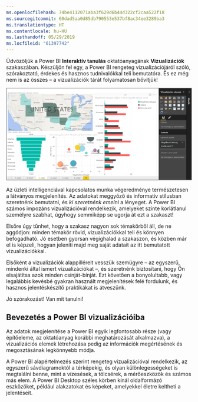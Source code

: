 ```yaml
---
ms.openlocfilehash: 74be4112071aba3f629d6b44d322cf2caa522f18
ms.sourcegitcommit: 60dad5aa0d85db790553e537bf8ac34ee3289ba3
ms.translationtype: HT
ms.contentlocale: hu-HU
ms.lasthandoff: 05/29/2019
ms.locfileid: "61397742"
---
```

Üdvözöljük a Power BI **Interaktív tanulás** oktatóanyagának **Vizualizációk** szakaszában. Készüljön fel egy, a Power BI rengeteg vizualizációjáról szóló, szórakoztató, érdekes és hasznos tudnivalókkal teli bemutatóra. És ez még nem is az összes – a vizualizációk tárát folyamatosan bővítjük!

![](media/3-1-intro-visualizations/3-1_1.png)

Az üzleti intelligenciával kapcsolatos munka végeredménye természetesen a látványos megjelenítés. Az adatokat meggyőző és informatív stílusban szeretnénk bemutatni, és *ki szeretnénk emelni* a lényeget. A Power BI számos impozáns vizualizációval rendelkezik, amelyeket szinte korlátlanul személyre szabhat, úgyhogy semmiképp se ugorja át ezt a szakaszt!

Elsőre úgy tűnhet, hogy a szakasz nagyon sok témakörből áll, de ne aggódjon: minden témakör rövid, vizualizációkkal teli és könnyen befogadható. Jó esetben gyorsan végighalad a szakaszon, és közben már el is képzeli, hogyan jeleníti majd meg saját adatait az itt bemutatott vizualizációkkal.

Elsőként a vizualizációk alappilléreit vesszük szemügyre – az egyszerű, mindenki által ismert vizualizációkat –, és szeretnénk biztosítani, hogy Ön elsajátítsa azok minden csínját-bínját. Ezt követően a bonyolultabb, vagy legalábbis kevésbé gyakran használt megjelenítések felé fordulunk, és hasznos jelentéskészítő praktikákat is átveszünk.

Jó szórakozást! Van mit tanulni!

## <a name="introduction-to-visuals-in-power-bi"></a>Bevezetés a Power BI vizualizációiba
Az adatok megjelenítése a Power BI egyik legfontosabb része (vagy építőeleme, az oktatóanyag korábbi meghatározását alkalmazva), a vizualizációs elemek létrehozása pedig az információk megértésének és megosztásának legkönnyebb módja.

A Power BI alapértelmezés szerint rengeteg vizualizációval rendelkezik, az egyszerű sávdiagramoktól a térképekig, és olyan különlegességeket is megtalálni benne, mint a vízesések, a tölcsérek, a mérőeszközök és számos más elem. A Power BI Desktop széles körben kínál oldalformázó eszközöket, például alakzatokat és képeket, amelyekkel életre keltheti a jelentéseit.

